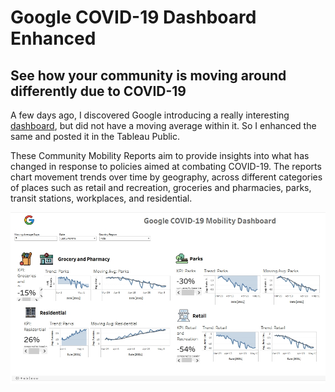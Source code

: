 # Google COVID-19 Dashboard Enhanced

## See how your community is moving around differently due to COVID-19 

A few days ago, I discovered Google introducing a really interesting [dashboard](https://www.google.com/covid19/mobility/), but did not have a moving average within it. 
So I enhanced the same and posted it in the Tableau Public.

These Community Mobility Reports aim to provide insights into what has changed in response to policies aimed at combating COVID-19. 
The reports chart movement trends over time by geography, across different  categories of places such as retail and recreation, groceries and pharmacies, 
parks, transit stations, workplaces, and residential.

![COVID-19 Dashboard](https://github.com/Napster8/Data-Science/blob/e8d8829077aa4bd6a2d0b72a6288ff4b20d4dd2d/Visualization-Projects/Google-COVID-Mobility-Dashboard-Enhanced/Google%20COVID%20Mobility%20Dashboard.jpg)
